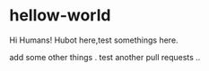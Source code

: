 # hellow-world
Hi Humans!
Hubot here,test somethings here.

add some other things . test another pull requests ..
